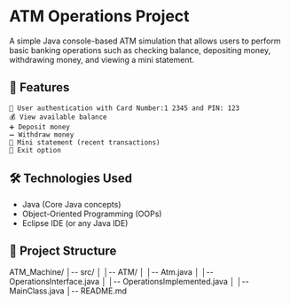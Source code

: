 # ATM Operations Project
A simple Java console-based ATM simulation that allows users to perform basic banking operations such as checking balance, depositing money, withdrawing money, and viewing a mini statement.

## 🚀 Features
    🔐 User authentication with Card Number:1 2345 and PIN: 123
    💰 View available balance
    ➕ Deposit money
    ➖ Withdraw money
    🧾 Mini statement (recent transactions)
    🚪 Exit option

## 🛠️ Technologies Used

+  Java (Core Java concepts)
+  Object-Oriented Programming (OOPs)
+  Eclipse IDE (or any Java IDE)

## 📂 Project Structure
ATM_Machine/
│-- src/
    │    │-- ATM/
    │       │-- Atm.java
    │       │-- OperationsInterface.java
    │       │-- OperationsImplemented.java
    │       │-- MainClass.java
│-- README.md


